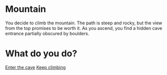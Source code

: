 # Mountain

You decide to climb the mountain. The path is steep and rocky, but the view from the top promises to be worth it. As you ascend, you find a hidden cave entrance partially obscured by boulders.

# What do you do?

 [Enter the cave](cave.md)
 [Keep climbing](keep_climbing.md)
